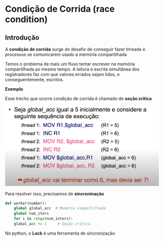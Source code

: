 # Condição de Corrida (race condition)
 
## Introdução

A **condição de corrida** surge do desafio de conseguir fazer threads e processos se comunicarem usado a memória compartilhada

Temos o problema de mais um fluxo tentar escrever na memória compartilhada ao mesmo tempo. A leitura e escrita simultânea dos registradores faz com que valores errados sejam lidos, e conseguentemente, escritos.

**Exemplo**

Esse trecho que ocorre condição de corrida é chamado de **seção crítica**

<img src="imgs/corrida.png">

Para resolver isso, precisamos de **sincroninação**

```python
def worker(number):
    global global_acc  # Memória compartilhada
    global num_iters
    for i in range(num_inters):
    global_acc += 1     # Seção crítica
```

No python, o **Lock** é uma ferramenta de sincronização